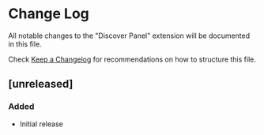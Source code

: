 # Change Log

All notable changes to the "Discover Panel" extension will be documented in this file.

Check [Keep a Changelog](http://keepachangelog.com/) for recommendations on how to structure this file.

## [unreleased]

### Added

-   Initial release
